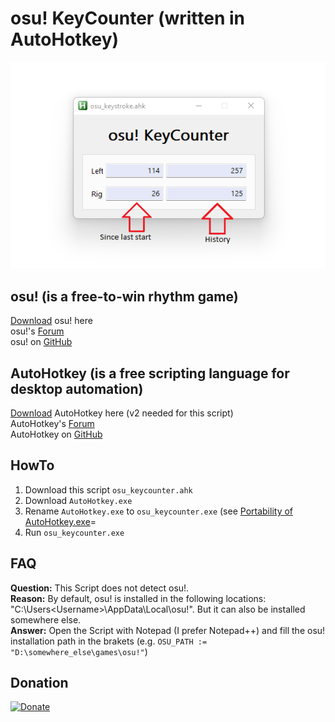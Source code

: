 # osu! KeyCounter (written in AutoHotkey)

[![osu_keycounter](https://raw.githubusercontent.com/tipsy-cod/osu_keycounter/master/osu_keycounter.png)](https://github.com/tipsy-cod/osu_keycounter)


## osu! (is a free-to-win rhythm game)
[Download](https://osu.ppy.sh/home/) osu! here  
osu!'s [Forum](https://osu.ppy.sh/community/forums)  
osu! on [GitHub](https://github.com/ppy/osu)


## AutoHotkey (is a free scripting language for desktop automation)
[Download](https://www.autohotkey.com/download/) AutoHotkey here (v2 needed for this script)  
AutoHotkey's [Forum](https://www.autohotkey.com/boards/)  
AutoHotkey on [GitHub](https://github.com/Lexikos/AutoHotkey_L)


## HowTo
1. Download this script `osu_keycounter.ahk`
2. Download `AutoHotkey.exe`
3. Rename `AutoHotkey.exe` to `osu_keycounter.exe` (see [Portability of AutoHotkey.exe](https://lexikos.github.io/v2/docs/Program.htm#portability)=
4. Run `osu_keycounter.exe`


## FAQ
**Question:** This Script does not detect osu!.  
**Reason:** By default, osu! is installed in the following locations: "C:\Users\<Username>\AppData\Local\osu!\". But it can also be installed somewhere else.  
**Answer:** Open the Script with Notepad (I prefer Notepad++) and fill the osu! installation path in the brakets (e.g. `OSU_PATH := "D:\somewhere_else\games\osu!"`)


## Donation
[![Donate](https://img.shields.io/badge/Donate-PayPal-green.svg?style=flat-square)](https://streamelements.com/tipsy_css/tip)